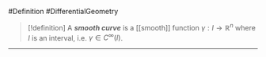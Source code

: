 #Definition #DifferentialGeometry

> [!definition]
> A ***smooth curve*** is a [[smooth]] function $\gamma:I \to \mathbb{R}^n$ where $I$ is an interval, i.e. $\gamma\in C^\infty(I)$.
---
